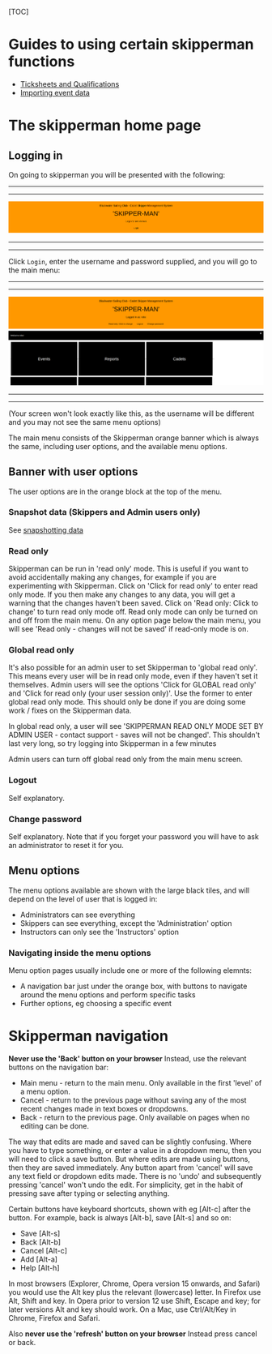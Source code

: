 

[TOC]

# Guides to using certain skipperman functions
- [Ticksheets and Qualifications](ticksheets_and_qualifications_guide.md)
- [Importing event data](import_registration_data_help.md)

# The skipperman home page

## Logging in

On going to skipperman you will be presented with the following:

***
***
![mainmenu.png](/static/mainmenu.png)
***
***

Click `Login`, enter the username and password supplied, and you will go to the main menu:

***
***
![loggedin.png](/static/loggedin.png)
***
***

(Your screen won't look exactly like this, as the username will be different and you may not see the same menu options)

The main menu consists of the Skipperman orange banner which is always the same, including user options, and the available menu options.

## Banner with user options

The user options are in the orange block at the top of the menu.

### Snapshot data (Skippers and Admin users only)

See [snapshotting data](data_backup_help.md)

### Read only

Skipperman can be run in 'read only' mode. This is useful if you want to avoid accidentally making any changes, for example if you are experimenting with Skipperman. Click on 'Click for read only' to enter read only mode. If you then make any changes to any data, you will get a warning that the changes haven't been saved. Click on 'Read only: Click to change' to turn read only mode off. Read only mode can only be turned on and off from the main menu. On any option page below the main menu, you will see 'Read only - changes will not be saved' if read-only mode is on.

### Global read only

It's also possible for an admin user to set Skipperman to 'global read only'. This means every user will be in read only mode, even if they haven't set it themselves. Admin users will see the options 'Click for GLOBAL read only' and 'Click for read only (your user session only)'. Use the former to enter global read only mode. This should only be done if you are doing some work / fixes on the Skipperman data.

In global read only, a user will see 'SKIPPERMAN READ ONLY MODE SET BY ADMIN USER - contact support - saves will not be changed'. This shouldn't last very long, so try logging into Skipperman in a few minutes

Admin users can turn off global read only from the main menu screen.

### Logout

Self explanatory.

### Change password

Self explanatory. Note that if you forget your password you will have to ask an administrator to reset it for you.

## Menu options

The menu options available are shown with the large black tiles, and will depend on the level of user that is logged in:

- Administrators can see everything
- Skippers can see everything, except the 'Administration' option
- Instructors can only see the 'Instructors' option

### Navigating inside the menu options

Menu option pages usually include one or more of the following elemnts:

- A navigation bar just under the orange box, with buttons to navigate around the menu options and perform specific tasks
- Further options, eg choosing a specific event


# Skipperman navigation

**Never use the 'Back' button on your browser** Instead, use the relevant buttons on the navigation bar:

- Main menu - return to the main menu. Only available in the first 'level' of a menu option.
- Cancel - return to the previous page without saving any of the most recent changes made in text boxes or dropdowns.
- Back - return to the previous page. Only available on pages when no editing can be done.

The way that edits are made and saved can be slightly confusing. Where you have to type something, or enter a value in a dropdown menu, then you will need to click a save button. But where edits are made using buttons, then they are saved immediately. Any button apart from 'cancel' will save any text field or dropdown edits made. There is no 'undo' and subsequently pressing 'cancel' won't undo the edit.
For simplicity, get in the habit of pressing save after typing or selecting anything.

Certain buttons have keyboard shortcuts, shown with eg [Alt-c] after the button. For example, back is always [Alt-b], save [Alt-s] and so on:

- Save [Alt-s]
- Back [Alt-b]
- Cancel [Alt-c]
- Add [Alt-a]
- Help [Alt-h]


In most browsers (Explorer, Chrome, Opera version 15 onwards, and Safari) you would use the Alt key plus the relevant (lowercase) letter. In Firefox use Alt, Shift and key. In Opera prior to version 12 use Shift, Escape and key; for later versions Alt and key should work. On a Mac, use Ctrl/Alt/Key in Chrome, Firefox and Safari. 

Also **never use the 'refresh' button on your browser** Instead press cancel or back.


